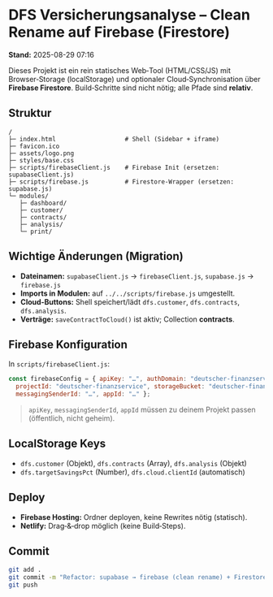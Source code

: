 # DFS Versicherungsanalyse – Clean Rename auf Firebase (Firestore)
**Stand:** 2025-08-29 07:16

Dieses Projekt ist ein rein statisches Web‑Tool (HTML/CSS/JS) mit Browser‑Storage (localStorage) und optionaler Cloud‑Synchronisation über **Firebase Firestore**. Build‑Schritte sind nicht nötig; alle Pfade sind **relativ**.

## Struktur
```
/
├─ index.html                   # Shell (Sidebar + iframe)
├─ favicon.ico
├─ assets/logo.png
├─ styles/base.css
├─ scripts/firebaseClient.js    # Firebase Init (ersetzen: supabaseClient.js)
├─ scripts/firebase.js          # Firestore‑Wrapper (ersetzen: supabase.js)
└─ modules/
   ├─ dashboard/
   ├─ customer/
   ├─ contracts/
   ├─ analysis/
   └─ print/
```

## Wichtige Änderungen (Migration)
- **Dateinamen:** `supabaseClient.js` → `firebaseClient.js`, `supabase.js` → `firebase.js`
- **Imports in Modulen:** auf `../../scripts/firebase.js` umgestellt.
- **Cloud‑Buttons:** Shell speichert/lädt `dfs.customer`, `dfs.contracts`, `dfs.analysis`.
- **Verträge:** `saveContractToCloud()` ist aktiv; Collection **contracts**.

## Firebase Konfiguration
In `scripts/firebaseClient.js`:
```js
const firebaseConfig = { apiKey: "…", authDomain: "deutscher-finanzservice.firebaseapp.com",
  projectId: "deutscher-finanzservice", storageBucket: "deutscher-finanzservice.appspot.com",
  messagingSenderId: "…", appId: "…" };
```
> `apiKey`, `messagingSenderId`, `appId` müssen zu deinem Projekt passen (öffentlich, nicht geheim).

## LocalStorage Keys
- `dfs.customer` (Objekt), `dfs.contracts` (Array), `dfs.analysis` (Objekt)
- `dfs.targetSavingsPct` (Number), `dfs.cloud.clientId` (automatisch)

## Deploy
- **Firebase Hosting:** Ordner deployen, keine Rewrites nötig (statisch).
- **Netlify:** Drag‑&‑drop möglich (keine Build‑Steps).

## Commit
```bash
git add .
git commit -m "Refactor: supabase → firebase (clean rename) + Firestore bridge"
git push
```
